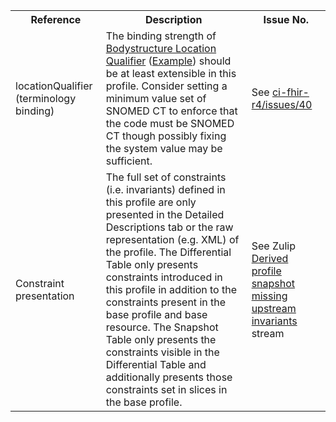 <table class="list" width="100%">
<tbody>
  <tr>
    <th>Reference</th>
    <th>Description</th>
    <th>Issue No.</th>
  </tr>
  <tr>
      <td>locationQualifier (terminology binding)</td>
      <td>The binding strength of <a href="http://hl7.org/fhir/R4/valueset-bodystructure-relative-location.html">Bodystructure Location Qualifier</a> (<a href="http://hl7.org/fhir/R4/terminologies.html#example">Example</a>) should be at least extensible in this profile. Consider setting a minimum value set of SNOMED CT to enforce that the code must be SNOMED CT though possibly fixing the system value may be sufficient.</td>
      <td>See <a href="https://github.com/AuDigitalHealth/ci-fhir-r4/issues/40">ci-fhir-r4/issues/40</a></td>
  </tr>
  <tr>
      <td>Constraint presentation</td>
      <td>The full set of constraints (i.e. invariants) defined in this profile are only presented in the Detailed Descriptions tab or the raw representation (e.g. XML) of the profile. The Differential Table only presents constraints introduced in this profile in addition to the constraints present in the base profile and base resource. The Snapshot Table only presents the constraints visible in the Differential Table and additionally presents those constraints set in slices in the base profile.</td>
      <td>See Zulip <a href="https://chat.fhir.org/#narrow/stream/179252-IG-creation/topic/Derived.20profile.20snapshot.20missing.20upstream.20invariants">Derived profile snapshot missing upstream invariants</a> stream</td>
  </tr>
 </tbody>
</table>
